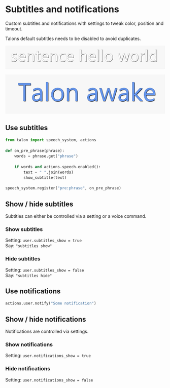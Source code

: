 # Subtitles and notifications

Custom subtitles and notifications with settings to tweak color, position and timeout.

Talons default subtitles needs to be disabled to avoid duplicates.

![Subtitle](./images/subtitle.png)

![Notification](./images/notification.png)

## Use subtitles

```python
from talon import speech_system, actions

def on_pre_phrase(phrase):
    words = phrase.get("phrase")

    if words and actions.speech.enabled():
        text = " ".join(words)
        show_subtitle(text)

speech_system.register("pre:phrase", on_pre_phrase)
```

## Show / hide subtitles

Subtitles can either be controlled via a setting
or a voice command.

### Show subtitles

Setting: `user.subtitles_show = true`  
Say: `"subtitles show"`

### Hide subtitles

Setting: `user.subtitles_show = false`  
Say: `"subtitles hide"`

## Use notifications

```python
actions.user.notify("Some notification")
```

## Show / hide notifications

Notifications are controlled via settings.

### Show notifications

Setting: `user.notifications_show = true`

### Hide notifications

Setting: `user.notifications_show = false`
